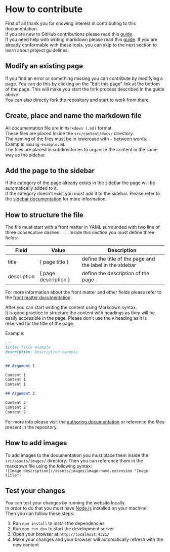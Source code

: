 # How to contribute

First of all thank you for showing interest in contributing to this documentation.  
If you are new to GitHub contributions please read this
[guide](https://docs.github.com/en/get-started/quickstart/contributing-to-projects).  
If you need help with writing markdown please read this [guide](https://www.markdownguide.org/basic-syntax/).
If you are already conformable with these tools, you can skip to the next section to learn about project guidelines.

## Modify an existing page

If you find an error or something missing you can contribute by modifying a page. You can do this by clicking on the
"Edit this page" link at the bottom of the page. This will make you start the fork process described in the guide
above.  
You can also directly fork the repository and start to work from there.

## Create, place and name the markdown file

All documentation file are in `Markdown (.md)` format.  
These files are placed inside the `src/content/docs/` directory.  
The naming of the files must be in lowercase with `-` between words.
Example: `naming-example.md`.  
The files are placed in subdirectories to organize the content in the same way as the sidebar.

## Add the page to the sidebar

If the category of the page already exists in the sidebar the page will be automatically added to it.  
If the category doesn't exist you must add it to the sidebar.
Please refer to the [sidebar documentation](https://starlight.astro.build/guides/sidebar/) for more information.

## How to structure the file

The file must start with a front matter in YAML surrounded with two line of three consecutive dashes `---`. Inside this
section you must define three fields:

| Field       | Value                   | Description                                               |
|-------------|-------------------------|-----------------------------------------------------------|
| title       | { page title }          | define the title of the page and the label in the sidebar |
| description | { page description }    | define the description of the page                        |

For more information about the front matter and other fields please refer to the
[front matter documentation](https://starlight.astro.build/reference/frontmatter/).

After you can start writing the content using Markdown syntax.  
It is good practice to structure the content with headings as they will be easily accessible in the page. Please don't
use the `#` heading as it is reserved for the title of the page.

Example:
```md
---
title: Title example
description: Description example
---

## Argument 1

Content 1  
Content 1  
Content 1  

## Argument 2

Content 2  
Content 2  
Content 2  
```

For more info please visit the [authoring documentation](https://starlight.astro.build/guides/authoring-content/) or 
reference the files present in the repository.

## How to add images

To add images to the documentation you must place them inside the `src/assets/images/` directory.
Then you can reference them in the markdown file using the following syntax:  
`![Image description](/assets/images/image-name.extension "Image title")`

## Test your changes

You can test your changes by running the website locally.  
In order to do that you must have [Node.js](https://nodejs.org/en/) installed on your machine.  
Then you can follow these steps:
1. Run `npm install` to install the dependencies
2. Run `npm run dev` to start the development server
3. Open your browser at `http://localhost:4321/`
4. Make your changes and your browser will automatically refresh with the new content